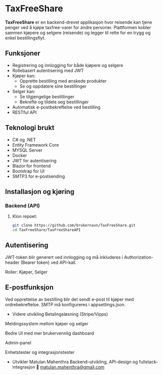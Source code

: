 ﻿# TaxFreeShare

**TaxFreeShare** er en backend-drevet applikasjon hvor reisende kan tjene penger ved å kjøpe taxfree-varer for andre personer. 
Plattformen kobler sammen kjøpere og selgere (reisende) og legger til rette for en trygg og enkel bestillingsflyt.

## Funksjoner

- Registrering og innlogging for både kjøpere og selgere
- Rollebasert autentisering med JWT
- Kjøper kan:
    - Opprette bestilling med ønskede produkter
    - Se og oppdatere sine bestillinger
- Selger kan:
    - Se tilgjengelige bestillinger
    - Bekrefte og tildele seg bestillinger
- Automatisk e-postbekreftelse ved bestilling
- RESTful API

## Teknologi brukt
- C# og .NET
- Entity Framework Core
- MYSQL Server
- Docker
- JWT for autentisering
- Blazor for frontend
- Bootstrap for UI
- SMTP3 for e-postsending

## Installasjon og kjøring

### Backend (API)

1. Klon repoet:
   ```bash
   git clone https://github.com/brukernavn/TaxFreeShare.git
   cd TaxFreeShare/TaxFreeShareAPI

## Autentisering
JWT-token blir generert ved innlogging og må inkluderes i Authorization-header (Bearer token) ved API-kall.

Roller: Kjøper, Selger

## E-postfunksjon
Ved opprettelse av bestilling blir det sendt e-post til kjøper med ordrebekreftelse. SMTP må konfigureres i appsettings.json.

- Videre utvikling
Betalingsløsning (Stripe/Vipps)

Meldingssystem mellom kjøper og selger

Bedre UI med mer brukervennlig dashboard

Admin-panel

Enhetstester og integrasjonstester

- Utvikler
  Matulan Mahenthra
  Backend-utvikling, API-design og fullstack-integrasjon
  📧 matulan.mahenthra@gmail.com